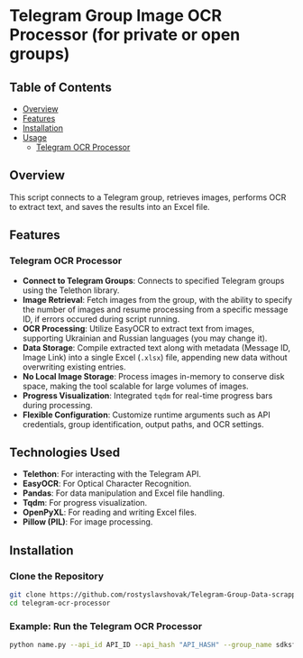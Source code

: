 # Telegram Group Image OCR Processor (for private or open groups)

## Table of Contents

- [Overview](#overview)
- [Features](#features)
- [Installation](#installation)
- [Usage](#usage)
  - [Telegram OCR Processor](#telegram-ocr-processor)


## Overview

This script connects to a Telegram group, retrieves images, performs OCR to extract text, and saves the results into an Excel file.

## Features

### Telegram OCR Processor

- **Connect to Telegram Groups**: Connects to specified Telegram groups using the Telethon library.
- **Image Retrieval**: Fetch images from the group, with the ability to specify the number of images and resume processing from a specific message ID, if errors occured during script running.
- **OCR Processing**: Utilize EasyOCR to extract text from images, supporting Ukrainian and Russian languages (you may change it).
- **Data Storage**: Compile extracted text along with metadata (Message ID, Image Link) into a single Excel (`.xlsx`) file, appending new data without overwriting existing entries.
- **No Local Image Storage**: Process images in-memory to conserve disk space, making the tool scalable for large volumes of images.
- **Progress Visualization**: Integrated `tqdm` for real-time progress bars during processing.
- **Flexible Configuration**: Customize runtime arguments such as API credentials, group identification, output paths, and OCR settings.

## Technologies Used
- **Telethon**: For interacting with the Telegram API.
- **EasyOCR**: For Optical Character Recognition.
- **Pandas**: For data manipulation and Excel file handling.
- **Tqdm**: For progress visualization.
- **OpenPyXL**: For reading and writing Excel files.
- **Pillow (PIL)**: For image processing.

## Installation

### Clone the Repository

```bash
git clone https://github.com/rostyslavshovak/Telegram-Group-Data-scrapping.git
cd telegram-ocr-processor
```

### Example: Run the Telegram OCR Processor

```bash
python name.py --api_id API_ID --api_hash "API_HASH" --group_name sdksfsasdc --limit 1500 --output result.xlsx --language ru uk --start_from_id 712
```

